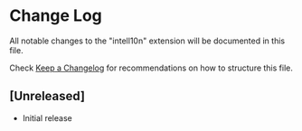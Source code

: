 # Change Log

All notable changes to the "intell10n" extension will be documented in this file.

Check [Keep a Changelog](http://keepachangelog.com/) for recommendations on how to structure this file.

## [Unreleased]

- Initial release